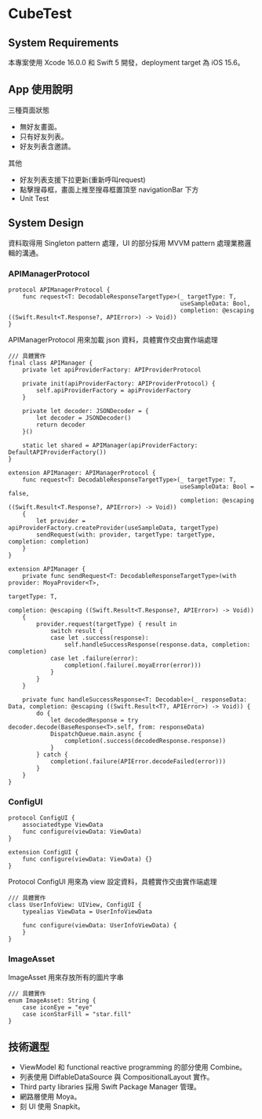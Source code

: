 # CubeTest
## System Requirements
本專案使用 Xcode 16.0.0 和 Swift 5 開發，deployment target 為 iOS 15.6。

## App 使用說明
三種頁面狀態 
- 無好友畫⾯。   
- 只有好友列表。   
- 好友列表含邀請。   
    
其他  
- 好友列表⽀援下拉更新(重新呼叫request)
- 點擊搜尋框，畫⾯上推至搜尋框置頂至 navigationBar 下⽅
- Unit Test

## System Design
資料取得用 Singleton pattern 處理，UI 的部分採用 MVVM pattern 處理業務邏輯的溝通。

### APIManagerProtocol
```
protocol APIManagerProtocol {
    func request<T: DecodableResponseTargetType>(_ targetType: T,
                                                 useSampleData: Bool,
                                                 completion: @escaping ((Swift.Result<T.Response?, APIError>) -> Void))
}
```
APIManagerProtocol 用來加載 json 資料，具體實作交由實作端處理

```
/// 具體實作
final class APIManager {
    private let apiProviderFactory: APIProviderProtocol

    private init(apiProviderFactory: APIProviderProtocol) {
        self.apiProviderFactory = apiProviderFactory
    }

    private let decoder: JSONDecoder = {
        let decoder = JSONDecoder()
        return decoder
    }()

    static let shared = APIManager(apiProviderFactory: DefaultAPIProviderFactory())
}

extension APIManager: APIManagerProtocol {
    func request<T: DecodableResponseTargetType>(_ targetType: T,
                                                 useSampleData: Bool = false,
                                                 completion: @escaping ((Swift.Result<T.Response?, APIError>) -> Void))
    {
        let provider = apiProviderFactory.createProvider(useSampleData, targetType)
        sendRequest(with: provider, targetType: targetType, completion: completion)
    }
}

extension APIManager {
    private func sendRequest<T: DecodableResponseTargetType>(with provider: MoyaProvider<T>,
                                                             targetType: T,
                                                             completion: @escaping ((Swift.Result<T.Response?, APIError>) -> Void))
    {
        provider.request(targetType) { result in
            switch result {
            case let .success(response):
                self.handleSuccessResponse(response.data, completion: completion)
            case let .failure(error):
                completion(.failure(.moyaError(error)))
            }
        }
    }

    private func handleSuccessResponse<T: Decodable>(_ responseData: Data, completion: @escaping ((Swift.Result<T?, APIError>) -> Void)) {
        do {
            let decodedResponse = try decoder.decode(BaseResponse<T>.self, from: responseData)
            DispatchQueue.main.async {
                completion(.success(decodedResponse.response))
            }
        } catch {
            completion(.failure(APIError.decodeFailed(error)))
        }
    }
}
```
### ConfigUI
```
protocol ConfigUI {
    associatedtype ViewData
    func configure(viewData: ViewData)
}

extension ConfigUI {
    func configure(viewData: ViewData) {}
}
```
Protocol ConfigUI 用來為 view 設定資料，具體實作交由實作端處理
```
/// 具體實作
class UserInfoView: UIView, ConfigUI {
    typealias ViewData = UserInfoViewData

    func configure(viewData: UserInfoViewData) {
    }
}
```
### ImageAsset
ImageAsset 用來存放所有的圖片字串
```
/// 具體實作
enum ImageAsset: String {
    case iconEye = "eye"
    case iconStarFill = "star.fill"
}
```
## 技術選型
- ViewModel 和 functional reactive programming 的部分使用 Combine。  
- 列表使用 DiffableDataSource 與 CompositionalLayout 實作。  
- Third party libraries 採用 Swift Package Manager 管理。  
- 網路層使用 Moya。  
- 刻 UI 使用 Snapkit。  
